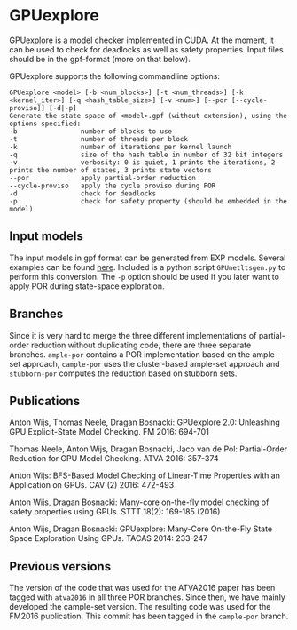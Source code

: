 GPUexplore
==========
GPUexplore is a model checker implemented in CUDA. At the moment, it can be used to check for deadlocks as well as safety properties. Input files should be in the gpf-format (more on that below).

GPUexplore supports the following commandline options:
```
GPUexplore <model> [-b <num_blocks>] [-t <num_threads>] [-k <kernel_iter>] [-q <hash_table_size>] [-v <num>] [--por [--cycle-proviso]] [-d|-p]
Generate the state space of <model>.gpf (without extension), using the options specified:
-b                number of blocks to use
-t                number of threads per block
-k                number of iterations per kernel launch
-q                size of the hash table in number of 32 bit integers
-v                verbosity: 0 is quiet, 1 prints the iterations, 2 prints the number of states, 3 prints state vectors
--por             apply partial-order reduction
--cycle-proviso   apply the cycle proviso during POR
-d                check for deadlocks
-p                check for safety property (should be embedded in the model)
```

Input models
------------
The input models in gpf format can be generated from EXP models. Several examples can be found [here](http://tilde.snt.utwente.nl/~thomas.neele/GPUexplore-models.tar.gz). Included is a python script `GPUnetltsgen.py` to perform this conversion. The `-p` option should be used if you later want to apply POR during state-space exploration.

Branches
--------
Since it is very hard to merge the three different implementations of partial-order reduction without duplicating code, there are three separate branches. `ample-por` contains a POR implementation based on the ample-set approach, `cample-por` uses the cluster-based ample-set approach and `stubborn-por` computes the reduction based on stubborn sets.

Publications
--------
Anton Wijs, Thomas Neele, Dragan Bosnacki:
GPUexplore 2.0: Unleashing GPU Explicit-State Model Checking. FM 2016: 694-701

Thomas Neele, Anton Wijs, Dragan Bosnacki, Jaco van de Pol:
Partial-Order Reduction for GPU Model Checking. ATVA 2016: 357-374

Anton Wijs:
BFS-Based Model Checking of Linear-Time Properties with an Application on GPUs. CAV (2) 2016: 472-493

Anton Wijs, Dragan Bosnacki:
Many-core on-the-fly model checking of safety properties using GPUs. STTT 18(2): 169-185 (2016)

Anton Wijs, Dragan Bosnacki:
GPUexplore: Many-Core On-the-Fly State Space Exploration Using GPUs. TACAS 2014: 233-247


Previous versions
--------
The version of the code that was used for the ATVA2016 paper has been tagged with `atva2016` in all three POR branches. Since then, we have mainly developed the cample-set version. The resulting code was used for the FM2016 publication. This commit has been tagged in the `cample-por` branch.